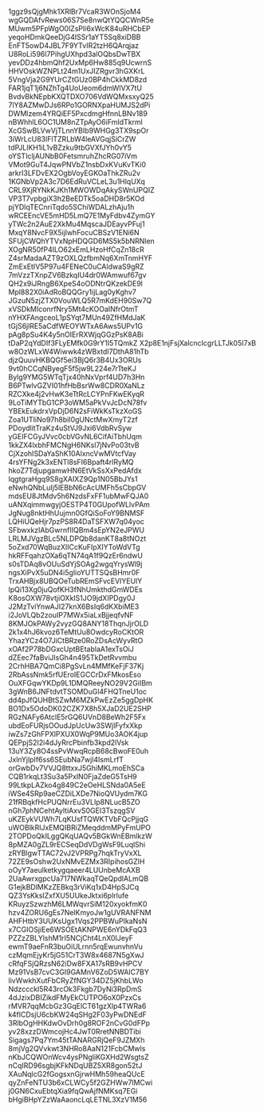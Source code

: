 1ggz9sQjgMhk1XRlBr7VcaR3WOnSjoM4
wgGQDAfvRews06S7Se8nwQtYQQCWnR5e
MUwm5PFpWgO0lZsPIi6xWcK84uRHCbEP
yeqoHDmkQeeDjG4ISSr1aYT5Sq8xiDBB
EnFT5owD4JBL7F9YTvIR2tzH6QArqjaz
U8RoLi596l7PihgUXhpd3alOQbsDwTBX
yevDDz4hbmQhf2UxMp6Hw885q9UcwrnS
HHVOskWZNPLt24m1UxJIZRgvr3hGXKrL
5VngVja2G9YUrCZtGUz0BP4hCkkMD8zd
FAR1jqT1j6NZhTg4UoUeom6dmWlVX7tU
BvdvBkNEpbKXQTDXO706VdWQMxsxyQ25
7lY8AZMwDJs6RPo1GORNXpaHUMJS2dPi
DWMlzem4YRQiEF5PxcdmgHfnnLBNv189
nBWhhlL6OC1UM8nZTpAyO6iFmIdTkrml
XcGSwBLVwVjTLnnYBIb9WHGg3TX9spOr
3iWrLcU83lFlTZRLbW4leAVGqjSiCrZW
tdPJLlKH1iL1vBZzku9tbGVXfJYh0vY5
oYSTIcljAUNbB0FetsmruhZhcRG07iVm
VMot9GuT4JqwPNVbZ1nsbDxKVuKvTKi0
arkrI3LFDvEX2OgbVoyEGKOaThkZRu2v
1KGNbVp2A3c7D6EdRuVCLeL3u1HlqUXq
CRL9XjRYNkKJKh1MWOWDqAkySWnUPQIZ
VP3T7vpbgiX3h2BeEDTk5oaDHD8r5KOd
pjYDlqTECnriTqdo5SChiWDALzhAju1h
wRCEEncVE5mHD5LmQ7E1MyFdbv4ZymGY
yTWc2n2AuE2XkMu4MqscaJDEayvPFuj1
MxqY8NvcF9X5ijlwhFocuCBSzV1ENi6N
SFUjCWQhYTVxNpHDQGD6MS5k5bNRNlen
XOgNR50fP4ILO62xEmLHzoHfCqZn18cR
Z4srMadaAZT9zOXLQzfbmNq6XmTnmHYF
ZmExEtIV5P97u4FENeC0uCAldwaS9gRZ
7mVzzTXnpZV6BzkqIU4dr0WAmwuf67gv
QH2x9iJRngB6XpeS4oODNtrQKzekDE9l
Mpl882X0iAdRoBQQGry1ijLag0yKghv7
JGzuN5zjZTX0VouWLQ5R7mKdEH90Sw7Q
xVSDkMIconrfNry5Mt4cKOOaINfrOtmT
nYHXFAngceoL1pSYqt7MUn49ZfHMdJaK
tGjS6jlRE5aCdfWEOYWTxA6Aws5UPv1G
pAg8pSu4K4y5nOIErRXWjqGGzPsK8ABi
tDaP2qYdDIf3FLyEMfk0G9rY1I5TQmkZ
X2p8E1njFsjXalcncIcgrLLTJk05I7xB
w8OzWLxW4Wiwwk4zWBxtdI7DthA81hTb
djzQuuvHKBQGf5ei3BjQ6r3B4Ux3ORUs
9vt0hCCqNByegF5f5jw9L224e7rTteKJ
Bylg9YMG5WTqTjx40hNxVprf4UD7h3Hn
B6PTwlvGZVI01hfHbBsrWw8CDR0XaNLz
RZCXke4j2vHwK3eTtRcLCYPnFKwEKyqR
9LoTiMYTbG1CP3oWM5aPkVvJcDcN78fv
YBEkEukdrxVpDjD6N2sFiWkKsTkzXoGS
Zoa1UTIiNo97h8biI0gUNctMwXmyT2zf
PDoydlitTraKz4uStVJ9Jxi6VdbRvSyw
yGEIFCGyJVvc0cbVGvNL6CifAiTbhUqm
1kkZX4lxbhFMCNgH6NKsl7jNvPo03tvB
CjXzohISDaYaShK10AlxncVwMVtcfVay
4rsYFNg2k3xENTl8sFI6Bpaft4rlRyMQ
hkoZ7TdjupgamwHN6EtVkSsXxPedAfdx
IqgtgraHgq9S8gXAIXZ9Qp1N05BbJYs1
eNwhQNbLuIj5lEBbN6cAcUMFh5sCbpGV
mdsEU8JtMdv5h6NzdsFxFF1ubMwFQJA0
uANXqimmwgyjOESTP4T0GUpofWLlvPAm
JgNug8nktHhUujmn0GfQiSoFoY9BNMSF
LQHiUQeHjr7pzPS8R4DaTSFXW7q04yoc
SFbwxkzIAbGwrnfIIQBm4sEpYN2eJPWU
LRLMJVgzBLc5NLDPQb8danKT8a8tNOzt
5oZxd70WqBuzXIICcKuFIpXIYToWdVTg
hkRFFqahzOXa6qTN74qA1f9QzEr6ndwU
s0sTDAq8vOUuSdYjSOAg2wgqYrysWl9j
ngsXiPvX5uDN4i5gIioYUTTSQsBHmr0F
TrxAHBjx8UBQOeTubREmSFvcEVIYEUlY
IpQi13Xg0juQofKH3fNhUmkthdGmWDEs
K8osOXW78vtjiOXkIS1JO9jdXIPDgy0J
J2MzTviYnwAJI27knX6BsIq6dKXbiME3
i2JoVLQb2zouIP7MWx5iaLxBjjeqfvNF
8KMJOkPAWy2vyzGQ8ANY18ThqnJjrOLD
2k1x4hJ6kvoz6TeMtUu8OwdcyRoCKtOR
YhazYCz4O7JiCtBRze0RoZDsAcWyvRtO
xOAf2P78bDGxcUptBEtablaA1exTsOiJ
dZEec7faBviJlsGh4n495TkDetRvvmbu
2CrhHBA7QmCi8PgSvLn4MMfKeFjF37Kj
2RbAssNmk5rfUEroIEGCCrDxFMkosEso
OuXFGqwYKDp9L1DMQReeyNO29V2GiIBm
3gWnB6JNFtdvtTSOMDuGl4FHQTneU1oc
dd4pJfQUHBtSZwM6MZkPwEzZe5ggDpHK
BO1Dx5OdoDK02CZK7X8h5XJaD2UE2SHP
RGzNAFy6AtclE5rGQ6UVnD8BeWh2F5Fx
ubdEoFURjsOOudJpUcUw3SWjlFyfxXkp
iwZs7zGhFPXlPXUX0WqP9MUo3AOK4jup
QEPpjS2I2i4dJyRrcPbinfb3kpd2lVsk
13uY3Zy8O4ssPvWwqRcpB68cBwoFE0uh
JxlnYjlpIf6ss6SEubNa7wjl4IsmLrfT
orGwbDv7VVJQ8ttxxJ5GhiMKLmoEhSCa
CQB1rkqLt3Su3a5PxlN0FjaZdeG5TsH9
99LtkpLAZko4g849C2eOeHLSNda0A5eE
iWSe4SRp9aeCZDiLXDe7NioQVUydm7KG
21fRBqkfHcPUQNrrEu3VLIp8NLucB5ZO
nGh7phNCehtAyltiAxvS0GEI3TszqgSV
uKZEykVUWh7LqKUsfTQWKTVbFQcPjjqG
uWOBlkRlJxEMQIBRiZMeqddmMPyFmUPO
2TOPDoQkILggQKqUAQv5BGkWnEBmlkzW
8pMZA0gZL9rECSeqDdVDgWsF9LuqlShi
zRYBlgwTTAC72vJ2VPRPg7hqkTryVxXL
72ZE9sOshw2UxNMvEZMx3RIpihosGZlH
oOyY7aeulketkygqaeer4LUUnbeMcAXB
2UaAwrxgpcUa717NWkaqTQeQpdlALmQB
G1ejkBDlMKzZEBkq3rViKq1xD4HpSJCq
QZ3YsKksIZxfXU5UUkeJktxi6plrlufe
KRuyzSzwzhM6LMWqvrSiM120xyokfmK0
hzv4ZORU6gEs7NelKmyoJw1gUVRANFNM
AHFHtbY3UUKsUgx1Vqs2PPBWuPIkaNsN
x7CGIOSjiEe6WSOEtAKNPWE6nYDkFqQ3
PZZzZBLYlshM1rI5NCjCht4LnX0IJeyF
ewmT9aeFnR3buOiULrnn5rqEwunvhnVu
czMqmEjyKr5jG51CrT3W8x4687N5gXwJ
cRfqFSjQRzsN62iDw8FXA17sRB9vHPCV
Mz91VsB7cvC3GI9GAMnV6ZoD5WAIC7BY
livWwkhXutFbCRyZfNGY34DZ5jKhbLWo
NdzccckI5R43rcOk3Fkgb7DyNi3RpDmS
4dJzixDBIZikdFMyEkCUTPO6oX0PzxCs
rMVR7qqMcbGz3GqElCT61gzXlp4TWRa6
k4flCDsjU6cbKW24qSHg2F03yPwDNEdF
3RlbOgHHKdwOvDrh0g8ROF2nCvG0dFPp
yv28xzzDWmcojHc4JwT0RretNNBDTibi
Sigags7Pq7Ym45tTANARGRjQeF9JZMXh
8mjVg2QVvkwt3NHRo8AaN121FcbCMwls
nKbJCQWOnWcv4ysPNgIiKGXHd2WsgtsZ
nCqIRD96sgbjKFkNDqUBZ5XR8gon52tJ
XAuNqlcG2fGogsxnGjrwHMh59heaQUcE
qyZnFeNTU3b6xCLWCy5f2GZHWw7lMCwi
j0GN6CxuEbtqXia9fqQwAjfNMKsq7EGi
bHgiBHpYZzWaAaoncLqLETNL3XzV1M56
